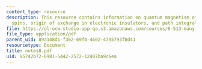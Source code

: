 ```yaml
---
content_type: resource
description: This resource contains information on quantum magnetism of localized
  spins, origin of exchange in electronic insulators, and path integral for spin.
file: https://ol-ocw-studio-app-qa.s3.amazonaws.com/courses/8-513-many-body-theory-for-condensed-matter-systems-fall-2004/95742b7269815442257212407ba9c6ea_notes8.pdf
file_type: application/pdf
parent_uid: 89a148d1-f362-69f4-4602-4795793f8d41
resourcetype: Document
title: notes8.pdf
uid: 95742b72-6981-5442-2572-12407ba9c6ea
---
```

